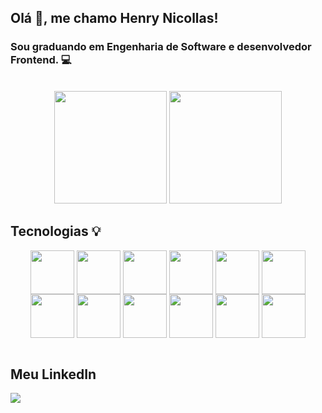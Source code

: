 ## Olá :raising_hand:, me chamo Henry Nicollas! 
### Sou graduando em Engenharia de Software e desenvolvedor Frontend. :computer:

<br>

<div display="flex" align="center">
  <img height="180em" src="https://github-readme-stats.vercel.app/api?username=henrynicollasissicaba&show_icons=true&theme=synthwave&locale=pt-br&rank_icon=github">
  <img height="180em" src="https://github-readme-stats.vercel.app/api/top-langs/?username=henrynicollasissicaba&layout=compact&locale=pt-br&theme=synthwave">
</div>


## Tecnologias :bulb:
<div align="center">
  <img align="center" width="70px" height="70px" src="https://cdn.jsdelivr.net/gh/devicons/devicon/icons/html5/html5-original.svg" />
  <img align="center" width="70px" height="70px" src="https://cdn.jsdelivr.net/gh/devicons/devicon/icons/css3/css3-original.svg" />
  <img align="center" width="70px" height="70px" src="https://cdn.jsdelivr.net/gh/devicons/devicon/icons/javascript/javascript-original.svg" />
  <img align="center" width="70px" height="70px" src="https://cdn.jsdelivr.net/gh/devicons/devicon@latest/icons/typescript/typescript-original.svg" />
  <img align="center" width="70px" height="70px" src="https://cdn.jsdelivr.net/gh/devicons/devicon@latest/icons/sass/sass-original.svg" />
  <img align="center" width="70px" height="70px" src="https://cdn.jsdelivr.net/gh/devicons/devicon@latest/icons/react/react-original.svg" />
  <img align="center" width="70px" height="70px" src="https://cdn.jsdelivr.net/gh/devicons/devicon@latest/icons/nextjs/nextjs-original.svg" />
  <img align="center" width="70px" height="70px" src="https://cdn.jsdelivr.net/gh/devicons/devicon@latest/icons/tailwindcss/tailwindcss-original.svg" />
  <img align="center" width="70px" height="70px" src="https://cdn.jsdelivr.net/gh/devicons/devicon@latest/icons/prisma/prisma-original.svg" />
  <img align="center" width="70px" height="70px" src="https://zod.dev/logo.svg" />
  <img align="center" width="70px" height="70px" src="https://cdn.jsdelivr.net/gh/devicons/devicon@latest/icons/supabase/supabase-original.svg" />
  <img align="center" width="70px" height="70px" src="https://cdn.jsdelivr.net/gh/devicons/devicon@latest/icons/postgresql/postgresql-plain-wordmark.svg" />
</div>

<br>

## Meu LinkedIn
 <a href="https://www.linkedin.com/in/henry-nicollas-issicaba-neves-05a54024a?utm_source=share&utm_campaign=share_via&utm_content=profile&utm_medium=android_app"><img src="https://img.shields.io/badge/LinkedIn-0077B5?style=for-the-badge&logo=linkedin&logoColor=white"></a>
